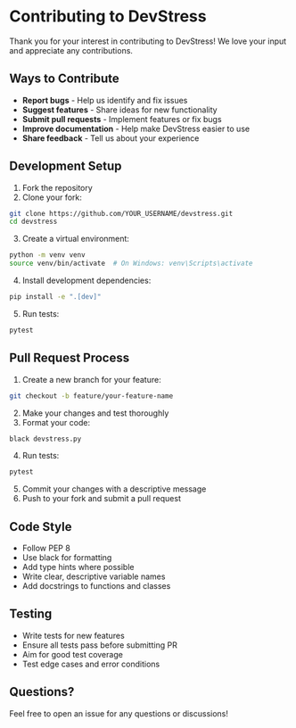 # Contributing to DevStress

Thank you for your interest in contributing to DevStress! We love your input and appreciate any contributions.

## Ways to Contribute

- **Report bugs** - Help us identify and fix issues
- **Suggest features** - Share ideas for new functionality
- **Submit pull requests** - Implement features or fix bugs
- **Improve documentation** - Help make DevStress easier to use
- **Share feedback** - Tell us about your experience

## Development Setup

1. Fork the repository
2. Clone your fork:
```bash
git clone https://github.com/YOUR_USERNAME/devstress.git
cd devstress
```

3. Create a virtual environment:
```bash
python -m venv venv
source venv/bin/activate  # On Windows: venv\Scripts\activate
```

4. Install development dependencies:
```bash
pip install -e ".[dev]"
```

5. Run tests:
```bash
pytest
```

## Pull Request Process

1. Create a new branch for your feature:
```bash
git checkout -b feature/your-feature-name
```

2. Make your changes and test thoroughly
3. Format your code:
```bash
black devstress.py
```

4. Run tests:
```bash
pytest
```

5. Commit your changes with a descriptive message
6. Push to your fork and submit a pull request

## Code Style

- Follow PEP 8
- Use black for formatting
- Add type hints where possible
- Write clear, descriptive variable names
- Add docstrings to functions and classes

## Testing

- Write tests for new features
- Ensure all tests pass before submitting PR
- Aim for good test coverage
- Test edge cases and error conditions

## Questions?

Feel free to open an issue for any questions or discussions!